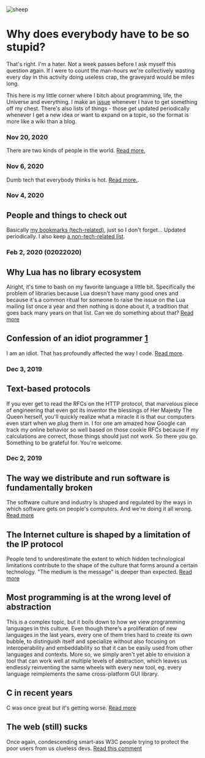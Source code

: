 ![sheep](https://raw.githubusercontent.com/capr/blog/master/sheep.jpg)

# Why does everybody have to be so stupid?

That's right. I'm a hater. Not a week passes before I ask myself this question again.
If I were to count the man-hours we're collectively wasting every day in this activity 
doing useless crap, the graveyard would be miles long.

This here is my little corner where I bitch about programming, life, the Universe and everything.
I make an [issue](https://github.com/capr/sketchbook/issues) whenever I have to get something off my chest.
There's also lists of things - those get updated periodically whenever I get a new idea 
or want to expand on a topic, so the format is more like a wiki than a blog.

### Nov 20, 2020

There are two kinds of people in the world. [Read more.](https://github.com/capr/blog/issues/14)

### Nov 6, 2020

Dumb tech that everybody thinks is hot. [Read more.](https://github.com/capr/blog/issues/9).

### Nov 4, 2020

## People and things to check out

Basically [my bookmarks (tech-related)](https://github.com/capr/blog/issues/7), just so I don't forget... Updated periodically. 
I also keep [a non-tech-related list](https://github.com/capr/blog/issues/8). 

### Feb 2, 2020 (02022020) 

## Why Lua has no library ecosystem

Alright, it's time to bash on my favorite language a little bit. Specifically the problem of libraries because Lua doesn't have many good ones and because it's a common ritual for someone to raise the issue on the Lua mailing list once a year and then nothing is done about it, a tradition that goes back many years on that list. Can we do something about that? [Read more](https://github.com/capr/blog/issues/1)

## Confession of an idiot programmer [1](https://wiki.c2.com/?IdiotProgrammer)

I am an idiot. That has profoundly affected the way I code. [Read more](https://github.com/capr/blog/issues/4).
 
### Dec 3, 2019

## Text-based protocols

If you ever get to read the RFCs on the HTTP protocol, that marvelous piece of engineering that even got its inventor the blessings of Her Majesty The Queen herself, you'll quickly realize what a miracle it is that our computers even start when we plug them in. I for one am amazed how Google can track my online behavior so well based on those cookie RFCs because if my calculations are correct, those things should just not work. So there you go. Something to be grateful for. You're welcome.

### Dec 2, 2019

## The way we distribute and run software is fundamentally broken

The software culture and industry is shaped and regulated by the ways in which software gets on people's computers. And we're doing it all wrong. [Read more](https://github.com/capr/blog/issues/5)

## The Internet culture is shaped by a limitation of the IP protocol

People tend to underestimate the extent to which hidden technological limitations contribute to the shape of the culture that forms around a certain technology. "The medium is the message" is deeper than expected. [Read more](https://github.com/capr/blog/issues/6)

## Most programming is at the wrong level of abstraction

This is a complex topic, but it boils down to how we view programming languages in this culture. Even though there's a proliferation of new languages in the last years, every one of them tries hard to create its own bubble, to distinguish itself and specialize without also focusing on interoperability and embeddability so that it can be easily used from other languages and contexts. More so, we simply aren't yet able to envision a tool that can work well at multiple levels of abstraction, which leaves us endlessly reinventing the same wheels with every new tool, eg. every language reimplements the same cross-platform GUI library.

## C in recent years

C was once great but it's getting worse. [Read more](https://github.com/capr/blog/issues/2)

## The web (still) sucks

Once again, condescending smart-ass W3C people trying to protect the poor users from us clueless devs. [Read this comment](https://github.com/whatwg/xhr/issues/20#issuecomment-408677857)
